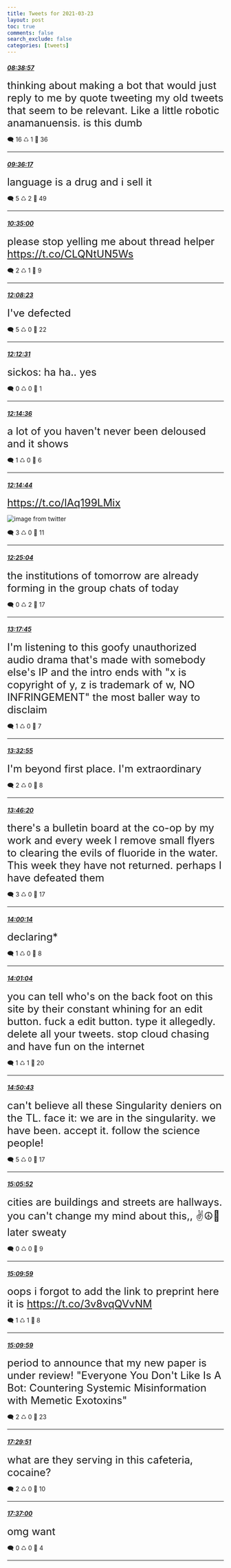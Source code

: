 ```yaml
---
title: Tweets for 2021-03-23
layout: post
toc: true
comments: false
search_exclude: false
categories: [tweets]
---
```



#### <a href = "https://twitter.com/deepfates/status/1374370085515579398">*08:38:57*</a>

<font size="5">thinking about making a bot that would just reply to me by quote tweeting my old tweets that seem to be relevant. Like a little robotic anamanuensis. is this dumb</font>



🗨️ 16 ♺ 1 🤍  36   

---
    
#### <a href = "https://twitter.com/deepfates/status/1374384511857750028">*09:36:17*</a>

<font size="5">language is a drug and i sell it</font>



🗨️ 5 ♺ 2 🤍  49   

---
    
#### <a href = "https://twitter.com/deepfates/status/1374399289540055043">*10:35:00*</a>

<font size="5">please stop yelling me about thread helper  https://t.co/CLQNtUN5Ws</font>



🗨️ 2 ♺ 1 🤍  9   

---
    
#### <a href = "https://twitter.com/deepfates/status/1374422790506389510">*12:08:23*</a>

<font size="5">I've defected</font>



🗨️ 5 ♺ 0 🤍  22   

---
    
#### <a href = "https://twitter.com/deepfates/status/1374423832052727809">*12:12:31*</a>

<font size="5">sickos: ha ha.. yes</font>



🗨️ 0 ♺ 0 🤍  1   

---
    
#### <a href = "https://twitter.com/deepfates/status/1374424355015323656">*12:14:36*</a>

<font size="5">a lot of you haven't never been deloused and it shows</font>



🗨️ 1 ♺ 0 🤍  6   

---
    
#### <a href = "https://twitter.com/deepfates/status/1374424389979017225">*12:14:44*</a>

<font size="5"> https://t.co/lAq199LMix</font>

![image from twitter](/fastpages//images/ExLvstqVgAwUenq.jpg)


🗨️ 3 ♺ 0 🤍  11   

---
    
#### <a href = "https://twitter.com/deepfates/status/1374426990330015744">*12:25:04*</a>

<font size="5">the institutions of tomorrow are already forming in the group chats of today</font>



🗨️ 0 ♺ 2 🤍  17   

---
    
#### <a href = "https://twitter.com/deepfates/status/1374440246729793539">*13:17:45*</a>

<font size="5">I'm listening to this goofy unauthorized audio drama that's made with somebody else's IP and the intro ends with "x is copyright of y, z is trademark of w, NO INFRINGEMENT"   the most baller way to disclaim</font>



🗨️ 1 ♺ 0 🤍  7   

---
    
#### <a href = "https://twitter.com/deepfates/status/1374444063227670536">*13:32:55*</a>

<font size="5">I'm beyond first place. I'm extraordinary</font>



🗨️ 2 ♺ 0 🤍  8   

---
    
#### <a href = "https://twitter.com/deepfates/status/1374447439004852235">*13:46:20*</a>

<font size="5">there's a bulletin board at the co-op by my work and every week I remove small flyers to clearing the evils of fluoride in the water. This week they have not returned. perhaps I have defeated them</font>



🗨️ 3 ♺ 0 🤍  17   

---
    
#### <a href = "https://twitter.com/deepfates/status/1374450937540972547">*14:00:14*</a>

<font size="5">declaring*</font>



🗨️ 1 ♺ 0 🤍  8   

---
    
#### <a href = "https://twitter.com/deepfates/status/1374451146866102272">*14:01:04*</a>

<font size="5">you can tell who's on the back foot on this site by their constant whining for an edit button.   fuck a edit button. type it allegedly. delete all your tweets. stop cloud chasing and have fun on the internet</font>



🗨️ 1 ♺ 1 🤍  20   

---
    
#### <a href = "https://twitter.com/deepfates/status/1374463644944134150">*14:50:43*</a>

<font size="5">can't believe all these Singularity deniers on the TL.   face it: we are in the singularity. we have been. accept it.   follow the science people!</font>



🗨️ 5 ♺ 0 🤍  17   

---
    
#### <a href = "https://twitter.com/deepfates/status/1374467455674806277">*15:05:52*</a>

<font size="5">cities are buildings and streets are hallways. you can't change my mind about this,, ✌️☮️🦚 later sweaty</font>



🗨️ 0 ♺ 0 🤍  9   

---
    
#### <a href = "https://twitter.com/deepfates/status/1374468490879401988">*15:09:59*</a>

<font size="5">oops i forgot to add the link to preprint  here it is  https://t.co/3v8vqQVvNM</font>



🗨️ 1 ♺ 1 🤍  8   

---
    
#### <a href = "https://twitter.com/deepfates/status/1374468489755324416">*15:09:59*</a>

<font size="5">period to announce that my new paper is under review!  "Everyone You Don't Like Is A Bot: Countering Systemic Misinformation with Memetic Exotoxins"</font>



🗨️ 2 ♺ 0 🤍  23   

---
    
#### <a href = "https://twitter.com/deepfates/status/1374503691919663114">*17:29:51*</a>

<font size="5">what are they serving in this cafeteria, cocaine?</font>



🗨️ 2 ♺ 0 🤍  10   

---
    
#### <a href = "https://twitter.com/deepfates/status/1374505488046460930">*17:37:00*</a>

<font size="5">omg want</font>



🗨️ 0 ♺ 0 🤍  4   

---
    
            
